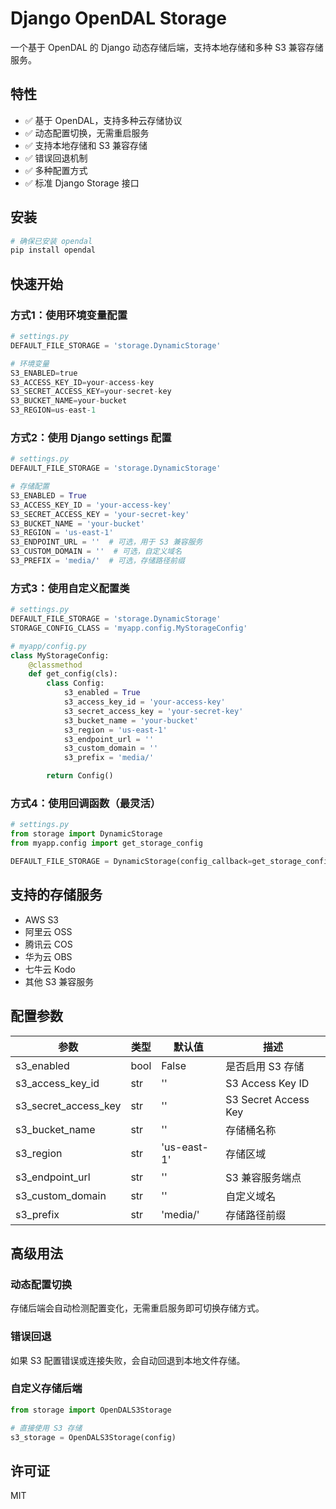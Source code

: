 # Django OpenDAL Storage

一个基于 OpenDAL 的 Django 动态存储后端，支持本地存储和多种 S3 兼容存储服务。

## 特性

- ✅ 基于 OpenDAL，支持多种云存储协议
- ✅ 动态配置切换，无需重启服务
- ✅ 支持本地存储和 S3 兼容存储
- ✅ 错误回退机制
- ✅ 多种配置方式
- ✅ 标准 Django Storage 接口

## 安装

```bash
# 确保已安装 opendal
pip install opendal
```

## 快速开始

### 方式1：使用环境变量配置

```python
# settings.py
DEFAULT_FILE_STORAGE = 'storage.DynamicStorage'

# 环境变量
S3_ENABLED=true
S3_ACCESS_KEY_ID=your-access-key
S3_SECRET_ACCESS_KEY=your-secret-key
S3_BUCKET_NAME=your-bucket
S3_REGION=us-east-1
```

### 方式2：使用 Django settings 配置

```python
# settings.py
DEFAULT_FILE_STORAGE = 'storage.DynamicStorage'

# 存储配置
S3_ENABLED = True
S3_ACCESS_KEY_ID = 'your-access-key'
S3_SECRET_ACCESS_KEY = 'your-secret-key'
S3_BUCKET_NAME = 'your-bucket'
S3_REGION = 'us-east-1'
S3_ENDPOINT_URL = ''  # 可选，用于 S3 兼容服务
S3_CUSTOM_DOMAIN = ''  # 可选，自定义域名
S3_PREFIX = 'media/'  # 可选，存储路径前缀
```

### 方式3：使用自定义配置类

```python
# settings.py
DEFAULT_FILE_STORAGE = 'storage.DynamicStorage'
STORAGE_CONFIG_CLASS = 'myapp.config.MyStorageConfig'

# myapp/config.py
class MyStorageConfig:
    @classmethod
    def get_config(cls):
        class Config:
            s3_enabled = True
            s3_access_key_id = 'your-access-key'
            s3_secret_access_key = 'your-secret-key'
            s3_bucket_name = 'your-bucket'
            s3_region = 'us-east-1'
            s3_endpoint_url = ''
            s3_custom_domain = ''
            s3_prefix = 'media/'

        return Config()
```

### 方式4：使用回调函数（最灵活）

```python
# settings.py
from storage import DynamicStorage
from myapp.config import get_storage_config

DEFAULT_FILE_STORAGE = DynamicStorage(config_callback=get_storage_config)
```

## 支持的存储服务

- AWS S3
- 阿里云 OSS
- 腾讯云 COS
- 华为云 OBS
- 七牛云 Kodo
- 其他 S3 兼容服务

## 配置参数

| 参数 | 类型 | 默认值 | 描述 |
|------|------|--------|------|
| s3_enabled | bool | False | 是否启用 S3 存储 |
| s3_access_key_id | str | '' | S3 Access Key ID |
| s3_secret_access_key | str | '' | S3 Secret Access Key |
| s3_bucket_name | str | '' | 存储桶名称 |
| s3_region | str | 'us-east-1' | 存储区域 |
| s3_endpoint_url | str | '' | S3 兼容服务端点 |
| s3_custom_domain | str | '' | 自定义域名 |
| s3_prefix | str | 'media/' | 存储路径前缀 |

## 高级用法

### 动态配置切换

存储后端会自动检测配置变化，无需重启服务即可切换存储方式。

### 错误回退

如果 S3 配置错误或连接失败，会自动回退到本地文件存储。

### 自定义存储后端

```python
from storage import OpenDALS3Storage

# 直接使用 S3 存储
s3_storage = OpenDALS3Storage(config)
```

## 许可证

MIT